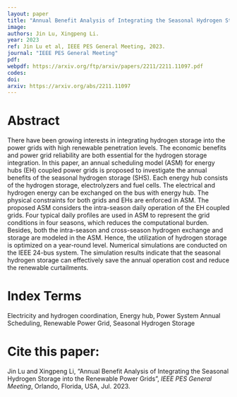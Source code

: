 ```yaml
---
layout: paper
title: "Annual Benefit Analysis of Integrating the Seasonal Hydrogen Storage into the Renewable Power Grids"
image: 
authors: Jin Lu, Xingpeng Li.
year: 2023
ref: Jin Lu et al, IEEE PES General Meeting, 2023. 
journal: "IEEE PES General Meeting"
pdf: 
webpdf: https://arxiv.org/ftp/arxiv/papers/2211/2211.11097.pdf
codes: 
doi: 
arxiv: https://arxiv.org/abs/2211.11097
---
```


# Abstract
There have been growing interests in integrating hydrogen storage into the power grids with high renewable penetration levels. The economic benefits and power grid reliability are both essential for the hydrogen storage integration. In this paper, an annual scheduling model (ASM) for energy hubs (EH) coupled power grids is proposed to investigate the annual benefits of the seasonal hydrogen storage (SHS). Each energy hub consists of the hydrogen storage, electrolyzers and fuel cells. The electrical and hydrogen energy can be exchanged on the bus with energy hub. The physical constraints for both grids and EHs are enforced in ASM. The proposed ASM considers the intra-season daily operation of the EH coupled grids. Four typical daily profiles are used in ASM to represent the grid conditions in four seasons, which reduces the computational burden. Besides, both the intra-season and cross-season hydrogen exchange and storage are modeled in the ASM. Hence, the utilization of hydrogen storage is optimized on a year-round level. Numerical simulations are conducted on the IEEE 24-bus system. The simulation results indicate that the seasonal hydrogen storage can effectively save the annual operation cost and reduce the renewable curtailments.

# Index Terms
Electricity and hydrogen coordination, Energy hub, Power System Annual Scheduling, Renewable Power Grid, Seasonal Hydrogen Storage

# Cite this paper:
Jin Lu and Xingpeng Li, “Annual Benefit Analysis of Integrating the Seasonal Hydrogen Storage into the Renewable Power Grids”, *IEEE PES General Meeting*, Orlando, Florida, USA, Jul. 2023.
